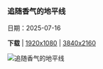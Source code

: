 ### 追随香气的地平线

日期：2025-07-16

**下载**  |  [1920x1080](https://cn.bing.com/th?id=OHR.FranceLavender_ZH-CN1639602547_1920x1080.jpg)  |  [3840x2160](https://cn.bing.com/th?id=OHR.FranceLavender_ZH-CN1639602547_UHD.jpg)

![追随香气的地平线](https://cn.bing.com/th?id=OHR.FranceLavender_ZH-CN1639602547_1920x1080.jpg "瓦朗索勒高原的薰衣草田，法国 (© zpagistock/Getty Images)")

